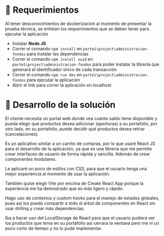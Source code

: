 # 🎁 Requerimientos
Al tener desconocimientos de dockerización al momento de presentar la prueba técnica, se enlistan
los requerimientos que se deben tener para ejecutar la aplicación

* Instalar **Node JS**
* Correr el comando `npm install` en `parte1\project\administracion-fondos` para instalar las dependencias
* Correr el comando `npm install uuid` en `parte1\project\administracion-fondos` para poder instalar la librería que generará el identificador único de cada transacción
* Correr el comando `npm run dev` en `parte1\project\administracion-fondos` para ejecutar la aplicación
* Abrir el link para correr la aplicación en localhost
    
# 🧠 Desarrollo de la solución
El cliente necesita un portal web donde vea cuánto saldo tiene disponible y pueda elegir qué productos desea adicionar (aperturas) a su portafolio, por otro lado, en su portafolio, puede decidir qué productos desea retirar (cancelaciones).

Es un aplicativo similar a un carrito de compras, por lo que usaré React JS para el desarrollo de la aplicación, ya que es una librería que me permite crear interfaces de usuario de forma rápida y sencilla. Además de crear componentes modulares.

Le aplicaré un poco de estilos con CSS, para que el usuario tenga una mejor experiencia al momento de usar la aplicación.

También quise elegir Vite por encima de Create React App porque la experiencia me ha demostrado que es más ligero y rápido.

Hago uso de contextos y custom hooks para el manejo de estados globales, pues así los puedo compartir a todo el árbol de componentes en React sin usar drilling y crear más dependencias.

Iba a hacer uso del LocalStorage de React para que el usuario pudiera ver los productos que tenía en su portafolio así cerrara la ventana pero me vi un poco corto de tiempo y no lo pude implementar.